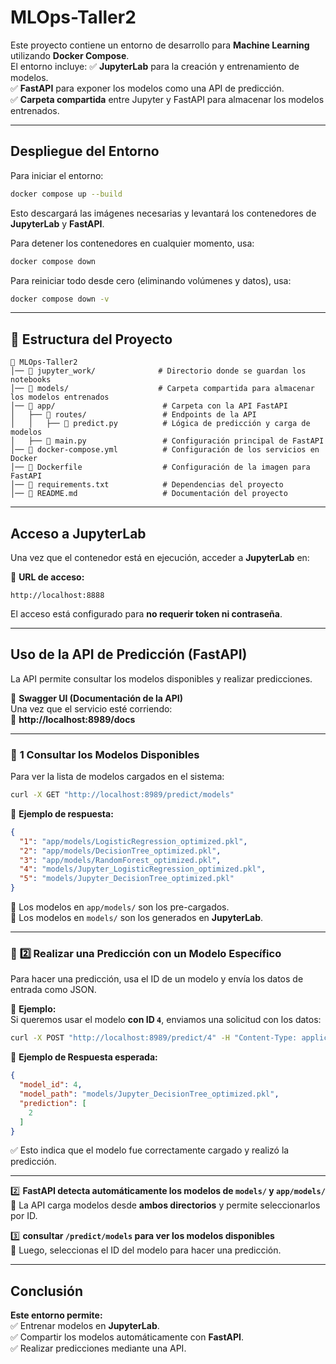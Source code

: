 # MLOps-Taller2

Este proyecto contiene un entorno de desarrollo para **Machine Learning** utilizando **Docker Compose**.  
El entorno incluye:
✅ **JupyterLab** para la creación y entrenamiento de modelos.  
✅ **FastAPI** para exponer los modelos como una API de predicción.  
✅ **Carpeta compartida** entre Jupyter y FastAPI para almacenar los modelos entrenados.  

---

##  **Despliegue del Entorno**  

Para iniciar el entorno:  

```sh
docker compose up --build
```
Esto descargará las imágenes necesarias y levantará los contenedores de **JupyterLab** y **FastAPI**.  

Para detener los contenedores en cualquier momento, usa:  

```sh
docker compose down
```

Para reiniciar todo desde cero (eliminando volúmenes y datos), usa:  

```sh
docker compose down -v
```

---

## 📂 **Estructura del Proyecto**  

```
📂 MLOps-Taller2
│── 📂 jupyter_work/              # Directorio donde se guardan los notebooks
│── 📂 models/                    # Carpeta compartida para almacenar los modelos entrenados
│── 📂 app/                        # Carpeta con la API FastAPI
│   ├── 📂 routes/                 # Endpoints de la API
│   │   ├── 📜 predict.py          # Lógica de predicción y carga de modelos
│   ├── 📜 main.py                 # Configuración principal de FastAPI
│── 📜 docker-compose.yml          # Configuración de los servicios en Docker
│── 📜 Dockerfile                  # Configuración de la imagen para FastAPI
│── 📜 requirements.txt            # Dependencias del proyecto
│── 📜 README.md                   # Documentación del proyecto
```

---

##  **Acceso a JupyterLab**  

Una vez que el contenedor está en ejecución, acceder a **JupyterLab** en:  

🔗 **URL de acceso:**  
```
http://localhost:8888
```
El acceso está configurado para **no requerir token ni contraseña**.  

---

##  **Uso de la API de Predicción (FastAPI)**  

La API permite consultar los modelos disponibles y realizar predicciones.  

📌 **Swagger UI (Documentación de la API)**  
Una vez que el servicio esté corriendo:  
🔗 **http://localhost:8989/docs**

---

### 📌 **1️ Consultar los Modelos Disponibles**  
Para ver la lista de modelos cargados en el sistema:

```sh
curl -X GET "http://localhost:8989/predict/models"
```

📌 **Ejemplo de respuesta:**  
```json
{
  "1": "app/models/LogisticRegression_optimized.pkl",
  "2": "app/models/DecisionTree_optimized.pkl",
  "3": "app/models/RandomForest_optimized.pkl",
  "4": "models/Jupyter_LogisticRegression_optimized.pkl",
  "5": "models/Jupyter_DecisionTree_optimized.pkl"
}
```
🔹 Los modelos en `app/models/` son los pre-cargados.  
🔹 Los modelos en `models/` son los generados en **JupyterLab**.  

---

### 📌 **2️⃣ Realizar una Predicción con un Modelo Específico**  

Para hacer una predicción, usa el ID de un modelo y envía los datos de entrada como JSON.  

🔹 **Ejemplo:**  
Si queremos usar el modelo **con ID `4`**, enviamos una solicitud con los datos:  
```sh
curl -X POST "http://localhost:8989/predict/4" -H "Content-Type: application/json" -d "[[47.2, 13.7, 214.0, 4925.0, 1, 2]]"
```

📌 **Ejemplo de Respuesta esperada:**  
```json
{
  "model_id": 4,
  "model_path": "models/Jupyter_DecisionTree_optimized.pkl",
  "prediction": [
    2
  ]
}
```
✅ Esto indica que el modelo fue correctamente cargado y realizó la predicción.  

---


2️⃣ **FastAPI detecta automáticamente los modelos de `models/` y `app/models/`**  
🔹 La API carga modelos desde **ambos directorios** y permite seleccionarlos por ID.  

3️⃣ **consultar `/predict/models` para ver los modelos disponibles**  
🔹 Luego, seleccionas el ID del modelo para hacer una predicción.  

---

##  **Conclusión**  

 **Este entorno permite:**  
✅ Entrenar modelos en **JupyterLab**.  
✅ Compartir los modelos automáticamente con **FastAPI**.  
✅ Realizar predicciones mediante una API.  
